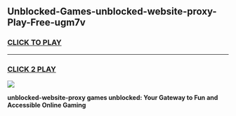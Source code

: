 
## Unblocked-Games-unblocked-website-proxy-Play-Free-ugm7v
<h3>
<a href="https://premium76.site?title=unblocked-website-proxy&ref=21A">CLICK TO PLAY</a></h3>
<hr>

<h3>
<a href="https://premium76.site?title=unblocked-website-proxy&ref=21A">CLICK 2 PLAY</a>
  
</h3>

<a href="https://premium76.site?title=unblocked-website-proxy&ref=21A"><img src="https://clearcache.store/games.png"></a>


**unblocked-website-proxy games unblocked: Your Gateway to Fun and Accessible Online Gaming**

